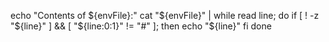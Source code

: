 echo "Contents of ${envFile}:"
  cat "${envFile}" | while read line; do
      if [ ! -z "\${line}" ] && [ "\${line:0:1}" != "#" ]; then
          echo "\${line}"
      fi
  done
